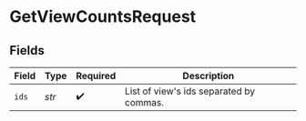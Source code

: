 # GetViewCountsRequest


## Fields

| Field                                   | Type                                    | Required                                | Description                             |
| --------------------------------------- | --------------------------------------- | --------------------------------------- | --------------------------------------- |
| `ids`                                   | *str*                                   | :heavy_check_mark:                      | List of view's ids separated by commas. |